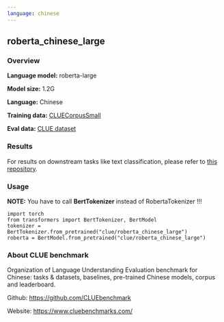 ```yaml
---
language: chinese
---
```

## roberta_chinese_large

### Overview

**Language model:** roberta-large

**Model size:** 1.2G

**Language:** Chinese

**Training data:** [CLUECorpusSmall](https://github.com/CLUEbenchmark/CLUECorpus2020)

**Eval data:** [CLUE dataset](https://github.com/CLUEbenchmark/CLUE)

### Results

For results on downstream tasks like text classification, please refer to [this repository](https://github.com/CLUEbenchmark/CLUE).

### Usage

**NOTE:** You have to call **BertTokenizer** instead of RobertaTokenizer !!!

```
import torch
from transformers import BertTokenizer, BertModel
tokenizer = BertTokenizer.from_pretrained("clue/roberta_chinese_large")
roberta = BertModel.from_pretrained("clue/roberta_chinese_large")
```

### About CLUE benchmark

Organization of Language Understanding Evaluation benchmark for Chinese: tasks & datasets, baselines, pre-trained Chinese models, corpus and leaderboard.

Github: https://github.com/CLUEbenchmark

Website: https://www.cluebenchmarks.com/
